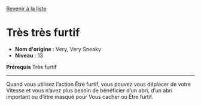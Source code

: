 [Revenir à la liste](..)

# Très très furtif

 * **Nom d'origine** : Very, Very Sneaky
 * **Niveau** : 13


<p><strong>Prérequis</strong> Très furtif</p>
<hr>
<p>Quand vous utilisez l’action Être furtif, vous pouvez vous déplacer de votre Vitesse et vous n’avez plus besoin de bénéficier d’un abri, d’un abri important ou d’être masqué pour Vous cacher ou Être furtif.</p>